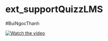 # ext_supportQuizzLMS
#BuiNgocThanh


[![Watch the video](https://img.youtube.com/vi/T-D1KVIuvjA/maxresdefault.jpg)](https://youtu.be/3vnUiVviBa0)

